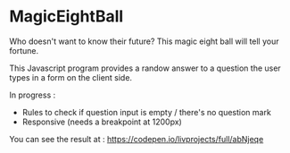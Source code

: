 # MagicEightBall
Who doesn't want to know their future? This magic eight ball will tell your fortune. 

This Javascript program provides a randow answer to a question the user types in a form on the client side. 

In progress : 
- Rules to check if question input is empty / there's no question mark
- Responsive (needs a breakpoint at 1200px)

You can see the result at : https://codepen.io/livprojects/full/abNjeqe
